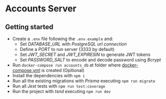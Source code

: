 # Accounts Server

## Getting started

- Create a `.env` file following the `.env.example` and:
  - Set *DATABASE_URL* with *PostgreSQL url connection*
  - Define a *PORT* to run server (3333 by default)
  - Set *JWT_SECRET* and *JWT_EXPIRESIN* to generate JWT tokens
  - Set *PASSWORD_SALT* to encode and decode password using *Bcrypt*
- Run `docker-compose run accounts_db` at folder where [docker-compose.yml](../../../docker-compose.yml) is created (Opitional)
- Install the dependencies with `npm i`
- Run all the existing migrations with *Prisma* executing `npm run migrate`
- Run all *Jest* tests with `npm run test:coverage`
- Run the project with *tsnd* executing `npm run dev`
